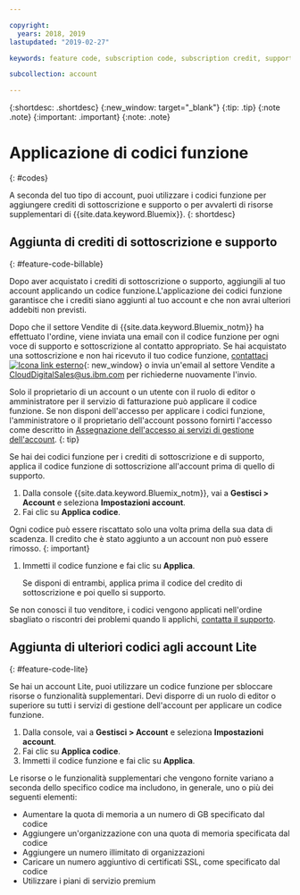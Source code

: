 ```yaml
---

copyright:
  years: 2018, 2019
lastupdated: "2019-02-27"

keywords: feature code, subscription code, subscription credit, support credit

subcollection: account

---
```


{:shortdesc: .shortdesc}
{:new_window: target="_blank"}
{:tip: .tip}
{:note .note}
{:important: .important}
{:note: .note}


# Applicazione di codici funzione
{: #codes}

A seconda del tuo tipo di account, puoi utilizzare i codici funzione per aggiungere crediti di sottoscrizione e supporto o per avvalerti di risorse supplementari di {{site.data.keyword.Bluemix}}.
{: shortdesc}


## Aggiunta di crediti di sottoscrizione e supporto
{: #feature-code-billable}

Dopo aver acquistato i crediti di sottoscrizione o supporto, aggiungili al tuo account applicando un codice funzione.L'applicazione dei codici funzione garantisce che i crediti siano aggiunti al tuo account e che non avrai ulteriori addebiti non previsti.

Dopo che il settore Vendite di {{site.data.keyword.Bluemix_notm}} ha effettuato l'ordine, viene inviata una email con il codice funzione per ogni voce di supporto e sottoscrizione al contatto appropriato. Se hai acquistato una sottoscrizione e non hai ricevuto il tuo codice funzione, [contattaci ![Icona link esterno](../icons/launch-glyph.svg "Icona link esterno")](https://www.ibm.com/cloud-computing/bluemix/contact-us){: new_window} o invia un'email al settore Vendite a CloudDigitalSales@us.ibm.com per richiederne nuovamente l'invio.

Solo il proprietario di un account o un utente con il ruolo di editor o amministratore per il servizio di fatturazione può applicare il codice funzione. Se non disponi dell'accesso per applicare i codici funzione, l'amministratore o il proprietario dell'account possono fornirti l'accesso come descritto in [Assegnazione dell'accesso ai servizi di gestione dell'account](/docs/iam?topic=iam-account-services).
{: tip}

Se hai dei codici funzione per i crediti di sottoscrizione e di supporto, applica il codice funzione di sottoscrizione all'account prima di quello di supporto.

1. Dalla console {{site.data.keyword.Bluemix_notm}}, vai a **Gestisci > Account** e seleziona **Impostazioni account**.
1. Fai clic su **Applica codice**.

  Ogni codice può essere riscattato solo una volta prima della sua data di scadenza. Il credito che è stato aggiunto a un account non può essere rimosso.
  {: important}

1. Immetti il codice funzione e fai clic su **Applica**.

   Se disponi di entrambi, applica prima il codice del credito di sottoscrizione e poi quello si supporto.

Se non conosci il tuo venditore, i codici vengono applicati nell'ordine sbagliato o riscontri dei problemi quando li applichi, [contatta il supporto](/docs/get-support?topic=get-support-getting-customer-support).

## Aggiunta di ulteriori codici agli account Lite
{: #feature-code-lite}

Se hai un account Lite, puoi utilizzare un codice funzione per sbloccare risorse o funzionalità supplementari. Devi disporre di un ruolo di editor o superiore su tutti i servizi di gestione dell'account per applicare un codice funzione.  

1. Dalla console, vai a **Gestisci > Account** e seleziona **Impostazioni account**.
1. Fai clic su **Applica codice**.
1. Immetti il codice funzione e fai clic su **Applica**.

Le risorse o le funzionalità supplementari che vengono fornite variano a seconda dello specifico codice ma includono, in generale, uno o più dei seguenti elementi:

  * Aumentare la quota di memoria a un numero di GB specificato dal codice
  * Aggiungere un'organizzazione con una quota di memoria specificata dal codice
  * Aggiungere un numero illimitato di organizzazioni
  * Caricare un numero aggiuntivo di certificati SSL, come specificato dal codice
  * Utilizzare i piani di servizio premium
